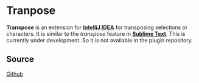 # Tranpose

**Transpose** is an extension for **[IntelliJ IDEA](https://www.jetbrains.com/idea/)** for transposing selections or characters. It is similar to the _transpose_ feature in **[Sublime Text](https://www.sublimetext.com/)**. This is currently under development. So it is not available in the plugin repository.

## Source

[Github](https://github.com/v4run/transpose-idea)
